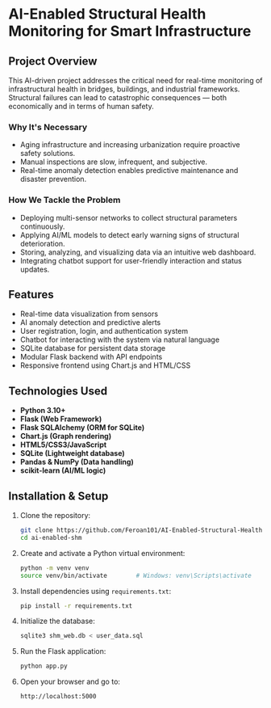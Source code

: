 
# AI-Enabled Structural Health Monitoring for Smart Infrastructure

## Project Overview

This AI-driven project addresses the critical need for real-time monitoring of infrastructural health in bridges, buildings, and industrial frameworks. Structural failures can lead to catastrophic consequences — both economically and in terms of human safety.

### Why It's Necessary

- Aging infrastructure and increasing urbanization require proactive safety solutions.
- Manual inspections are slow, infrequent, and subjective.
- Real-time anomaly detection enables predictive maintenance and disaster prevention.

### How We Tackle the Problem

- Deploying multi-sensor networks to collect structural parameters continuously.
- Applying AI/ML models to detect early warning signs of structural deterioration.
- Storing, analyzing, and visualizing data via an intuitive web dashboard.
- Integrating chatbot support for user-friendly interaction and status updates.

## Features

- Real-time data visualization from sensors
- AI anomaly detection and predictive alerts
- User registration, login, and authentication system
- Chatbot for interacting with the system via natural language
- SQLite database for persistent data storage
- Modular Flask backend with API endpoints
- Responsive frontend using Chart.js and HTML/CSS

## Technologies Used

- **Python 3.10+**
- **Flask (Web Framework)**
- **Flask SQLAlchemy (ORM for SQLite)**
- **Chart.js (Graph rendering)**
- **HTML5/CSS3/JavaScript**
- **SQLite (Lightweight database)**
- **Pandas & NumPy (Data handling)**
- **scikit-learn (AI/ML logic)**

## Installation & Setup

1. Clone the repository:

    ```bash
    git clone https://github.com/Feroan101/AI-Enabled-Structural-Health-Monitoring
    cd ai-enabled-shm
    ```

2. Create and activate a Python virtual environment:

    ```bash
    python -m venv venv
    source venv/bin/activate        # Windows: venv\Scripts\activate
    ```

3. Install dependencies using `requirements.txt`:

    ```bash
    pip install -r requirements.txt
    ```

4. Initialize the database:

    ```bash
    sqlite3 shm_web.db < user_data.sql
    ```

5. Run the Flask application:

    ```bash
    python app.py
    ```

6. Open your browser and go to:

    ```
    http://localhost:5000
    ```
